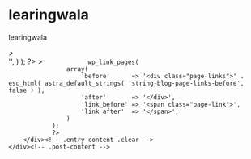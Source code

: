 # learingwala
learingwala

<?php
/**
 * Template for Blog
 *
 * @package     Astra
 * @author      Astra
 * @copyright   Copyright (c) 2020, Astra
 * @link        https://wpastra.com/
 * @since       Astra 1.0.0
 */

?>
<div <?php astra_blog_layout_class( 'blog-layout-1' ); ?>>
	<div class="post-content <?php echo astra_attr( 'ast-grid-common-col' ); ?>" >
		<?php astra_blog_post_thumbnail_and_title_order(); ?>
		<div class="entry-content clear"
		<?php
				echo astra_attr(
					'article-entry-content-blog-layout',
					array(
						'class' => '',
					)
				);
				?>
		>
			<?php
				astra_entry_content_before();
				astra_the_excerpt();
				astra_entry_content_after();

				wp_link_pages(
					array(
						'before'      => '<div class="page-links">' . esc_html( astra_default_strings( 'string-blog-page-links-before', false ) ),
						'after'       => '</div>',
						'link_before' => '<span class="page-link">',
						'link_after'  => '</span>',
					)
				);
				?>
		</div><!-- .entry-content .clear -->
	</div><!-- .post-content -->
</div> <!-- .blog-layout-1 -->

